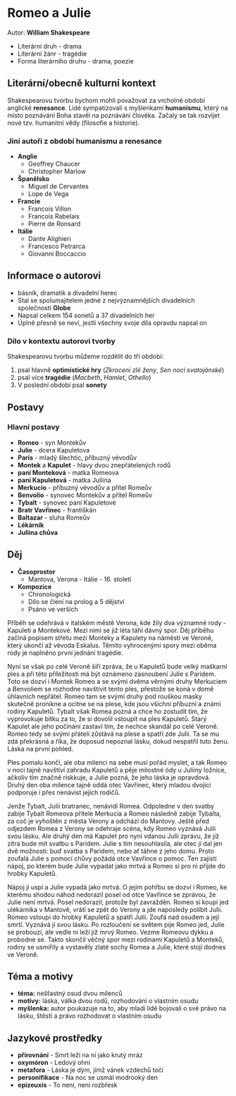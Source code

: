 # Romeo a Julie

Autor: **William Shakespeare**

 - Literární druh - drama
 - Literární žánr - tragédie
 - Forma literárního druhu - drama, poezie

## Literární/obecně kulturní kontext

Shakespearovu tvorbu bychom mohli považovat za vrcholné období anglické **renesance**. Lidé sympatizovali s myšlenkami **humanismu**, který na místo poznávání Boha stavěl na poznávání člověka. Začaly se tak rozvíjet nové tzv. humanitní vědy (filosofie a historie).

### Jiní autoři z období humanismu a renesance
 - **Anglie**
   - Geoffrey Chaucer
   - Christopher Marlow
 - **Španělsko**
   - Miguel de Cervantes
   - Lope de Vega
 - **Francie**
   - Francois Villon
   - Francois Rabelais
   - Pierre de Ronsard
 - **Itálie**
   - Dante Alighieri
   - Francesco Petrarca
   - Giovanni Boccaccio

## Informace o autorovi
 - básník, dramatik a divadelní herec
 - Stal se spolumajitelem jedné z nejvýznamnějších divadelních společností **Globe** 
 - Napsal celkem 154 sonetů a 37 divadelních her
 - Úplně přesně se neví, jestli všechny svoje díla opravdu napsal on

### Dílo v kontextu autorovi tvorby

Shakespearovu tvorbu můžeme rozdělit do tří období:

 1. psal hlavně **optimistické hry** (*Zkrocení zlé ženy*, *Sen noci svatojánské*)
 2. psal více **tragédie** (*Macbeth*, *Hamlet*, *Othello*)
 3. V poslední období psal **sonety**

## Postavy

### Hlavní postavy
 - **Romeo** - syn Montekův
 - **Julie** - dcera Kapuletova
 - **Paris** - mladý šlechtic, příbuzný vévodův
 - **Montek** a **Kapulet** - hlavy dvou znepřátelených rodů
 - **paní Monteková** - matka Romeova
 - **paní Kapuletová** - matka Juliina
 - **Merkucio** - příbuzný vévodův a přítel Romeův
 - **Benvolio** - synovec Montekův a přítel Romeův
 - **Tybalt** - synovec paní Kapuletové
 - **Bratr Vavřinec** - františkán
 - **Baltazar** - sluha Romeův
 - **Lékárník**
 - **Juliina chůva**

## Děj
 - **Časoprostor**
   - Mantova, Verona - Itálie - 16. století
 - **Kompozice**
   - Chronologická
   - Dílo se člení na prolog a 5 dějství
   - Psáno ve verších

Příběh se odehrává v italském městě Verona, kde žily dva významné rody - Kapuleti a Montekové. Mezi nimi se již léta táhl dávný spor. Děj příběhu začíná popisem střetu mezi Monteky a Kapulety na náměstí ve Veroně, který ukončí až vévoda Eskalus. Těmito vyhrocenými spory mezi oběma rody je naplněno první jednání tragédie.

Nyní se však po celé Veroně šíří zpráva, že u Kapuletů bude velký maškarní ples a při této příležitosti má být oznámeno zasnoubení Julie s Paridem. Toto se dozví i Montek Romeo a se svými dvěma věrnými druhy Merkuciem a Benvoliem se rozhodne navštívit tento ples, přestože se koná v domě úhlavních nepřátel. Romeo tam se svými druhy pod rouškou masky skutečně pronikne a ocitne se na plese, kde jsou všichni příbuzní a známí rodiny Kapuletů. Tybalt však Romea pozná a chce ho zostudit tím, že vyprovokuje bitku za to, že si dovolil vstoupit na ples Kapuletů. Starý Kapulet ale jeho počínání zastaví tím, že nechce skandál po celé Veroně. Romeo tedy se svými přáteli zůstává na plese a spatří zde Julii. Ta se mu zdá překrásná a říka, že doposud nepoznal lásku, dokud nespatřil tuto ženu. Láska na první pohled.

Ples pomalu končí, ale oba milenci na sebe musí pořád myslet, a tak Romeo v noci tajně navštíví zahradu Kapuletů a pěje milostné ódy u Juliiny ložnice, ačkoliv tím značně riskkuje, a Julie pozná, že jeho láska je opravdová. Druhý den oba milence tajně oddá otec Vavřinec, který mladou dvojici podporuje i přes nenávist jejich rodičů.

Jenže Tybalt, Julii bratranec, nenávidí Romea. Odpoledne v den svatby zabije Tybalt Romeova přítele Merkucia a Romeo následně zabije Tybalta, za coč je vyhoštěn z města Verony a odchází do Mantovy. Ještě před odjezdem Romea z Verony se odehraje scéna, kdy Romeo vyznává Julii svou lásku. Ale druhý den má Kapulet pro nyní vdanou Julii zprávu, že již zítra bude mít svatbu s Paridem. Julie s tím nesouhlasila, ale otec jí dal jen dvě možnosti: buď svatba s Paridem, nebo ať táhne z jeho domu. Proto zoufalá Julie s pomocí chůvy požádá otce Vavřince o pomoc. Ten zajistí nápoj, po kterém bude Julie vypadat jako mrtvá a Romeo si pro ni přijde do hrobky Kapuletů.

Nápoj ji uspí a Julie vypadá jako mrtvá. O jejím pohřbu se dozví i Romeo, ke kterému shodou náhod nedorazil posel od otce Vavřince se zprávou, že Julie není mrtvá. Posel nedorazil, protože byl zavražděn. Romeo si koupí jed ulékárníka v Mantově, vrátí se zpět do Verony a jde naposledy políbit Julii. Romeo vstoupí do hrobky Kapuletů a spatří Julii. Zoufá nad osudem a její smrtí. Vyznává jí svou lásku. Po rozloučení se světem pije Romeo jed, Julie se probouzí, ale vedle ní leží již mrvý Romeo. Vezme Romeovu dýkku a probodne se. Takto skončil věčný spor mezi rodinami Kapuletů a Monteků, rodiny se usmířily a vystavěly zlaté sochy Romea a Julie, které stojí dodnes ve Veroně.

## Téma a motivy
 - **téma:** nešťastný osud dvou milenců
 - **motivy:** láska, válka dvou rodů, rozhodování o vlastním osudu
 - **myšlenka:** autor poukazuje na to, aby mladí lidé bojovali o své právo na lásku, štěstí a právo rozhodovat o vlastním osudu

## Jazykové prostředky
 - **přirovnání** - Smrt leží na ní jako krutý mráz
 - **oxymóron** - Ledový ohni
 - **metafora** - Láska je dým, jímž vánek vzdechů točí
 - **personifikace** - Na noc se usmál modrooký den
 - **epizeuxis** - To není, není rozbřesk

